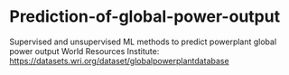 # Prediction-of-global-power-output
Supervised and unsupervised ML methods to predict powerplant global power output
 World Resources Institute: https://datasets.wri.org/dataset/globalpowerplantdatabase
